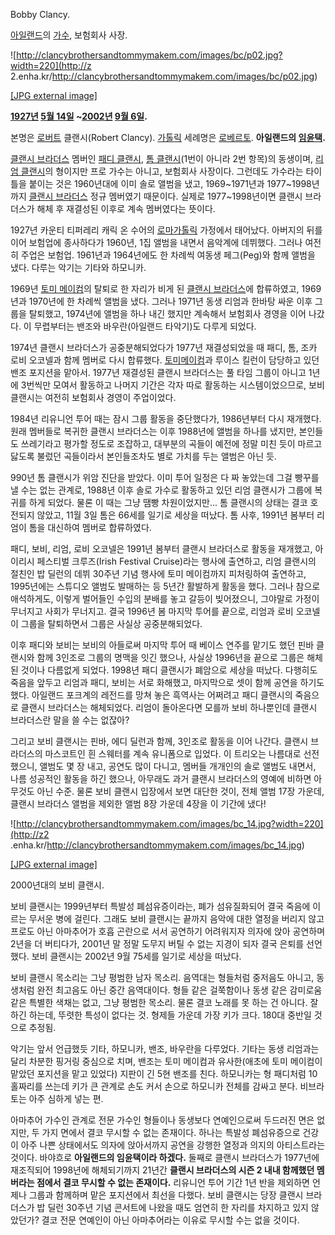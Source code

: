 Bobby Clancy.

[아일랜드](%EC%95%84%EC%9D%BC%EB%9E%9C%EB%93%9C.md)의
[가수](%EA%B0%80%EC%88%98.md), 보험회사 사장.

![http://clancybrothersandtommymakem.com/images/bc/p02.jpg?width=220](http://z
2.enha.kr/http://clancybrothersandtommymakem.com/images/bc/p02.jpg)

[[JPG external
image]](http://clancybrothersandtommymakem.com/images/bc/p02.jpg)

**[1927년](1927%EB%85%84.md) [5월 14일](5%EC%9B%94%2014%EC%9D%BC.md) ~[2002년](2002%EB%85%84.md) [9월 6일](9%EC%9B%94%206%EC%9D%BC.md).**

본명은 [로버트](%EB%A1%9C%EB%B2%84%ED%8A%B8.md) 클랜시(Robert Clancy).
[가톨릭](%EA%B0%80%ED%86%A8%EB%A6%AD.md) 세례명은
[로베르토](%EB%A1%9C%EB%B2%A0%EB%A5%B4%ED%86%A0.md). **아일랜드의 [임윤택](%EC%9A%B8%EB%9E%84%EB%9D%BC%EC%84%B8%EC%85%98#%EC%9E%84%EC%9C%A4%ED%83%9D.md).**

[클랜시 브라더스](%ED%81%B4%EB%9E%9C%EC%8B%9C%20%EB%B8%8C%EB%9D%BC%EB%8D%94%EC%8A%A4.md) 멤버인 [패디 클랜시](%ED%8C%A8%EB%94%94%20%ED%81%B4%EB%9E%9C%EC%8B%9C.md),
[톰 클랜시](%ED%86%B0%20%ED%81%B4%EB%9E%9C%EC%8B%9C.md)(1번이 아니라 2번 항목)의 동생이며,
[리엄 클랜시](%EB%A6%AC%EC%97%84%20%ED%81%B4%EB%9E%9C%EC%8B%9C.md)의 형이지만 프로 가수는
아니고, 보험회사 사장이다. 그런데도 가수라는 타이틀을 붙이는 것은 1960년대에 이미 솔로 앨범을 냈고, 1969~1971년과
1977~1998년까지 [클랜시 브라더스](%ED%81%B4%EB%9E%9C%EC%8B%9C%20%EB%B8%8C%EB%9D%BC%EB%8D%94%EC%8A%A4.md) 정규 멤버였기 때문이다. 실제로 1977~1998년이면 클랜시 브라더스가 해체 후 재결성된 이후로 계속
멤버였다는 뜻이다.

1927년 카운티 티퍼레리 캐릭 온 수어의 [로마가톨릭](%EB%A1%9C%EB%A7%88%20%EA%B0%80%ED%86%A8%EB%A6%AD.md) 가정에서 태어났다. 아버지의
뒤를 이어 보험업에 종사하다가 1960년, 1집 앨범을 내면서 음악계에 데뷔했다. 그러나 여전히 주업은 보험업. 1961년과 1964년에도
한 차례씩 여동생 페그(Peg)와 함께 앨범을 냈다. 다루는 악기는 기타와 하모니카.

1969년 [토미 메이컴](%ED%86%A0%EB%AF%B8%20%EB%A9%94%EC%9D%B4%EC%BB%B4.md)의 탈퇴로 한
자리가 비게 된 [클랜시 브라더스](%ED%81%B4%EB%9E%9C%EC%8B%9C%20%EB%B8%8C%EB%9D%BC%EB%8D%94%EC%8A%A4.md)에 합류하였고, 1969년과 1970년에 한 차례씩 앨범을 냈다. 그러나 1971년 동생 리엄과 한바탕 싸운 이후
그룹을 탈퇴했고, 1974년에 앨범을 하나 내긴 했지만 계속해서 보험회사 경영을 이어 나갔다. 이 무렵부터는 밴조와 바우란(아일랜드
타악기)도 다루게 되었다.

1974년 클랜시 브라더스가 공중분해되었다가 1977년 재결성되었을 때 패디, 톰, 조카 로비 오코넬과 함께 멤버로 다시 합류했다. [토미메이컴](%ED%86%A0%EB%AF%B8%20%EB%A9%94%EC%9D%B4%EC%BB%B4.md)과 루이스 킬런이 담당하고 있던
밴조 포지션을 맡아서. 1977년 재결성된 클랜시 브라더스는 풀 타임 그룹이 아니고 1년에 3번씩만 모여서 활동하고 나머지 기간은 각자 따로
활동하는 시스템이었으므로, 보비 클랜시는 여전히 보험회사 경영이 주업이었다.

1984년 리유니언 투어 때는 잠시 그룹 활동을 중단했다가, 1986년부터 다시 재개했다. 원래 멤버들로 복귀한 클랜시 브라더스는 이후
1988년에 앨범을 하나를 냈지만, 본인들도 쓰레기라고 평가할 정도로 조잡하고, 대부분의 곡들이 예전에 정말 미친 듯이 마르고 닳도록 불렀던
곡들이라서 본인들조차도 별로 가치를 두는 앨범은 아닌 듯.

990년 톰 클랜시가 위암 진단을 받았다. 이미 투어 일정은 다 짜 놓았는데 그걸 빵꾸를 낼 수는 없는 관계로, 1988년 이후 솔로 가수로
활동하고 있던 리엄 클랜시가 그룹에 복귀를 하게 되었다. 물론 이 때는 그냥 땜빵 차원이었지만... 톰 클랜시의 상태는 결코 호전되지
않았고, 11월 3일 톰은 66세를 일기로 세상을 떠났다. 톰 사후, 1991년 봄부터 리엄이 톰을 대신하여 멤버로 합류하였다.

패디, 보비, 리엄, 로비 오코넬은 1991년 봄부터 클랜시 브라더스로 활동을 재개했고, 아이리시 페스티벌 크루즈(Irish Festival
Cruise)라는 행사에 출연하고, 리엄 클랜시의 절친인 밥 딜런의 데뷔 30주년 기념 행사에 토미 메이컴까지 피처링하여 출연하고,
1995년에는 스튜디오 앨범도 발매하는 등 5년간 활발하게 활동을 했다. 그러나 참으로 애석하게도, 이렇게 벌어들인 수입의 분배를 놓고
갈등이 빚어졌으니, 그야말로 가정이 무너지고 사회가 무너지고. 결국 1996년 봄 마지막 투어를 끝으로, 리엄과 로비 오코넬이 그룹을
탈퇴하면서 그룹은 사실상 공중분해되었다.

이후 패디와 보비는 보비의 아들로써 마지막 투어 때 베이스 연주를 맡기도 했던 핀바 클랜시와 함께 3인조로 그룹의 명맥을 잇긴 했으나,
사실상 1996년을 끝으로 그룹은 해체된 것이나 다름없게 되었다. 1998년 패디 클랜시가 폐암으로 세상을 떠났다. 다행히도 죽음을 앞두고
리엄과 패디, 보비는 서로 화해했고, 마지막으로 셋이 함께 공연을 하기도 했다. 아일랜드 포크계의 레전드를 망쳐 놓은 흑역사는 어쩌려고 패디
클랜시의 죽음으로 클랜시 브라더스는 해체되었다. 리엄이 돌아온다면 모를까 보비 하나뿐인데 클랜시 브라더스란 말을 쓸 수는 없잖아?

그리고 보비 클랜시는 핀바, 에디 딜런과 함께, 3인조로 활동을 이어 나간다. 클랜시 브라더스의 마스코트인 흰 스웨터를 계속 유니폼으로
입었다. 이 트리오는 나름대로 선전했으니, 앨범도 몇 장 내고, 공연도 많이 다니고, 멤버들 개개인의 솔로 앨범도 내면서, 나름 성공적인
활동을 하긴 했으나, 아무래도 과거 클랜시 브라더스의 영예에 비하면 아무것도 아닌 수준. 물론 보비 클랜시 입장에서 보면 대단한 것이, 전체
앨범 17장 가운데, 클랜시 브라더스 앨범을 제외한 앨범 8장 가운데 4장을 이 기간에 냈다!

![http://clancybrothersandtommymakem.com/images/bc_14.jpg?width=220](http://z2
.enha.kr/http://clancybrothersandtommymakem.com/images/bc_14.jpg)

[[JPG external
image]](http://clancybrothersandtommymakem.com/images/bc_14.jpg)

  
2000년대의 보비 클랜시.

보비 클랜시는 1999년부터 특발성 폐섬유증이라는, 폐가 섬유질화되어 결국 죽음에 이르는 무서운 병에 걸린다. 그래도 보비 클랜시는 끝까지
음악에 대한 열정을 버리지 않고 프로도 아닌 아마추어가 호흡 곤란으로 서서 공연하기 어려워지자 의자에 앉아 공연하며 2년을 더 버티다가,
2001년 말 정말 도무지 버틸 수 없는 지경이 되자 결국 은퇴를 선언했다. 보비 클랜시는 2002년 9월 75세를 일기로 세상을 떠났다.

보비 클랜시 목소리는 그냥 평범한 남자 목소리. 음역대는 형들처럼 중저음도 아니고, 동생처럼 완전 최고음도 아닌 중간 음역대이다. 형들 같은
걸쭉함이나 동생 같은 감미로움 같은 특별한 색채는 없고, 그냥 평범한 목소리. 물론 결코 노래를 못 하는 건 아니다. 잘 하긴 하는데,
뚜렷한 특성이 없다는 것. 형제들 가운데 가장 키가 크다. 180대 중반일 것으로 추정됨.

악기는 앞서 언급했듯 기타, 하모니카, 밴조, 바우란을 다루었다. 기타는 동생 리엄과는 달리 차분한 핑거링 중심으로 치며, 밴조는 토미
메이컴과 유사한(애초에 토미 메이컴이 맡았던 포지션을 맡고 있었다) 지판이 긴 5현 밴조를 친다. 하모니카는 형 패디처럼 10홀짜리를 쓰는데
키가 큰 관계로 손도 커서 손으로 하모니카 전체를 감싸고 분다. 비브라토는 아주 심하게 넣는 편.

아마추어 가수인 관계로 전문 가수인 형들이나 동생보다 연예인으로써 두드러진 면은 없지만, 두 가지 면에서 결코 무시할 수 없는 존재이다.
하나는 특발성 폐섬유증으로 건강이 아주 나쁜 상태에서도 의자에 앉아서까지 공연을 강행한 열정과 의지의 아티스트라는 것이다. 바야흐로
**아일랜드의 임윤택이라 하겠다.** 둘째로 클랜시 브라더스가 1977년에 재조직되어 1998년에 해체되기까지 21년간 **클랜시 브라더스의
시즌 2 내내 함께했던 멤버라는 점에서 결코 무시할 수 없는 존재이다.** 리유니언 투어 기간 1년 반을 제외하면 언제나 그룹과 함께하며
맡은 포지션에서 최선을 다했다. 보비 클랜시는 당장 클랜시 브라더스가 밥 딜런 30주년 기념 콘서트에 나왔을 때도 엄연히 한 자리를 차지하고
있지 않았던가? 결코 전문 연예인이 아닌 아마추어라는 이유로 무시할 수는 없을 것이다.

